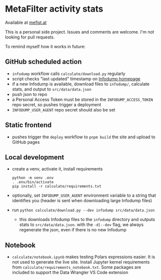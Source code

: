 # MetaFilter activity stats

Available at [mefist.at](https://mefist.at/)

This is a personal side project. Issues and comments are welcome. I'm not looking for pull requests.

To remind myself how it works in future:

## GitHub scheduled action

- `infodump` workflow calls `calculate/download.py` regularly
- script checks "last updated" timestamp on [Infodump homepage](https://stuff.metafilter.com/infodump/)
- if a new Infodump is available, download files to `infodump/`, calculate stats, and output to `src/data/data.json`
- push json to repo
- a Personal Access Token must be stored in the `INFODUMP_ACCESS_TOKEN` repo secret, so pushes trigger a deployment
- `INFODUMP_USER_AGENT` repo secret should also be set

## Static frontend

- pushes trigger the `deploy` workflow to `pnpm build` the site and upload to GitHub pages

## Local development

- create a venv, activate it, install requirements

  ```shell
  python -m venv .env
  . .env/bin/activate
  pip install -r calculate/requirements.txt
  ```

- optionally, set `INFODUMP_USER_AGENT` environment variable to a string that identifies you (header is sent when downloading large Infodump files)

- run `python calculate/download.py --dev infodump src/data/data.json`
  - this downloads Infodump files to the `infodump` directory and outputs stats to `src/data/data.json`. with the `-d|--dev` flag, we always regenerate the json, even if there is no new Infodump

## Notebook

- `calculate/notebook.ipynb` makes testing Polars expressions easier. It is not used to generate the live site. Install Jupyter kernel requirements from `calculate/requirements_notebook.txt`. Some packages are included to support the Data Wrangler VS Code extension
